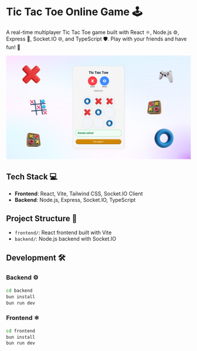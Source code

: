 # Tic Tac Toe Online Game 🕹️

A real-time multiplayer Tic Tac Toe game built with React ⚛️, Node.js ⚙️, Express 🚀, Socket.IO 🌐, and TypeScript 🛡️. Play with your friends and have fun! 🎉

![Tic Tac Toe](frontend/public/og-img.png)

## Tech Stack 💻

- **Frontend**: React, Vite, Tailwind CSS, Socket.IO Client
- **Backend**: Node.js, Express, Socket.IO, TypeScript

## Project Structure 📂

- `frontend/`: React frontend built with Vite
- `backend/`: Node.js backend with Socket.IO

## Development 🛠️

### Backend ⚙️

```bash
cd backend
bun install
bun run dev
```

### Frontend ⚛️

```bash
cd frontend
bun install
bun run dev
```
